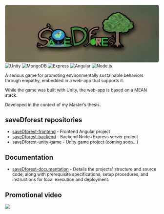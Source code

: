 ![Logo](./assets/logo.png)
![Unity](https://img.shields.io/badge/-Unity-000000?style=flat&logo=unity&logoColor=white)
![MongoDB](https://img.shields.io/badge/-MongoDB-4DB33D?style=flat&logo=mongodb&logoColor=FFFFFF)
![Express](https://img.shields.io/badge/Express-000000?style=flat&logo=express&logoColor=white)
![Angular](https://img.shields.io/badge/Angular-DD0031?style=flat&logo=angular&logoColor=white) 
![Node.js](https://img.shields.io/badge/Node.js-339933?style=flat&logo=node.js&logoColor=white)


A serious game for promoting environmentally sustainable behaviors through empathy, embedded in a web-app that supports it. 

While the game was built with Unity, the web-app is based on a MEAN stack.

Developed in the context of my Master’s thesis.


## saveDforest repositories 

- [saveDforest-frontend](https://github.com/ricardosantosfc/savedforest-frontend-public) - Frontend Angular project 
- [saveDforest-backend](https://github.com/ricardosantosfc/savedforest-backend-public) - Backend Node+Express server project 
- saveDforest-unity-game - Unity game project (coming soon...)
  
## Documentation

- [saveDforest-documentation](https://ricardosantosfc.github.io/saveDforest-documentation/savedforest_documentation.pdf) - Details the projects' structure and source code, along with prerequisite specifications, setup procedures, and instructions for local execution and deployment.


## Promotional video

[<img src="https://img.youtube.com/vi/HN52uf6e_Y8/0.jpg" width="40%">](https://www.youtube.com/watch?v=HN52uf6e_Y8)
